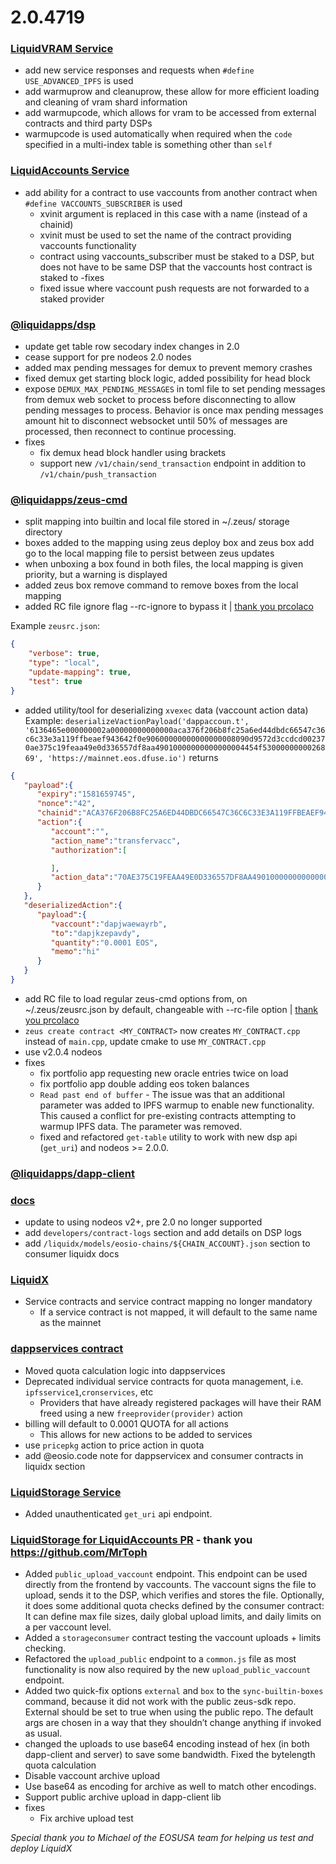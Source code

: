 2.0.4719
========

### [LiquidVRAM Service](https://docs.liquidapps.io/en/stable/services/ipfs-service.html)
- add new service responses and requests when `#define USE_ADVANCED_IPFS` is used
- add warmuprow and cleanuprow, these allow for more efficient loading and cleaning of vram shard information
- add warmupcode, which allows for vram to be accessed from external contracts and third party DSPs
- warmupcode is used automatically when required when the `code` specified in a multi-index table is something other than `self`

### [LiquidAccounts Service](https://docs.liquidapps.io/en/stable/services/vaccounts-service.html)
- add ability for a contract to use vaccounts from another contract when `#define VACCOUNTS_SUBSCRIBER` is used
    - xvinit argument is replaced in this case with a name (instead of a chainid)
    - xvinit must be used to set the name of the contract providing vaccounts functionality
    - contract using vaccounts_subscriber must be staked to a DSP, but does not have to be same DSP that the vaccounts host contract is staked to
-fixes
    - fixed issue where vaccount push requests are not forwarded to a staked provider

### [@liquidapps/dsp](https://www.npmjs.com/package/@liquidapps/dsp)
- update get table row secodary index changes in 2.0
- cease support for pre nodeos 2.0 nodes
- added max pending messages for demux to prevent memory crashes
- fixed demux get starting block logic, added possibility for head block
- expose `DEMUX_MAX_PENDING_MESSAGES` in toml file to set pending messages from demux web socket to process before disconnecting to allow pending messages to process.  Behavior is once max pending messages amount hit to disconnect websocket until 50% of messages are processed, then reconnect to continue processing.
- fixes
    - fix demux head block handler using brackets
    - support new `/v1/chain/send_transaction` endpoint in addition to `/v1/chain/push_transaction`

### [@liquidapps/zeus-cmd](https://www.npmjs.com/package/@liquidapps/zeus-cmd)
- split mapping into builtin and local file stored in ~/.zeus/ storage directory
- boxes added to the mapping using zeus deploy box and zeus box add go to the local mapping file to persist between zeus updates
- when unboxing a box found in both files, the local mapping is given priority, but a warning is displayed
- added zeus box remove command to remove boxes from the local mapping
- added RC file ignore flag --rc-ignore to bypass it | [thank you prcolaco](https://github.com/liquidapps-io/zeus-sdk/pull/9)

Example `zeusrc.json`:
```json
{
    "verbose": true,
    "type": "local",
    "update-mapping": true,
    "test": true
}
```
- added utility/tool for deserializing `xvexec` data (vaccount action data)
Example:
`deserializeVactionPayload('dappaccoun.t', '6136465e000000002a00000000000000aca376f206b8fc25a6ed44dbdc66547c36c6c33e3a119ffbeaef943642f0e90600000000000000008090d9572d3ccdcd002370ae375c19feaa49e0d336557df8aa49010000000000000004454f5300000000026869', 'https://mainnet.eos.dfuse.io')`
returns
```json
{
   "payload":{
      "expiry":"1581659745",
      "nonce":"42",
      "chainid":"ACA376F206B8FC25A6ED44DBDC66547C36C6C33E3A119FFBEAEF943642F0E906",
      "action":{
         "account":"",
         "action_name":"transfervacc",
         "authorization":[

         ],
         "action_data":"70AE375C19FEAA49E0D336557DF8AA49010000000000000004454F5300000000026869"
      }
   },
   "deserializedAction":{
      "payload":{
         "vaccount":"dapjwaewayrb",
         "to":"dapjkzepavdy",
         "quantity":"0.0001 EOS",
         "memo":"hi"
      }
   }
}
```
- add RC file to load regular zeus-cmd options from, on ~/.zeus/zeusrc.json by default, changeable with --rc-file option | [thank you prcolaco](https://github.com/liquidapps-io/zeus-sdk/pull/9)
- `zeus create contract <MY_CONTRACT>` now creates `MY_CONTRACT.cpp` instead of `main.cpp`, update cmake to use `MY_CONTRACT.cpp`
- use v2.0.4 nodeos
- fixes
    - fix portfolio app requesting new oracle entries twice on load
    - fix portfolio app double adding eos token balances
    - `Read past end of buffer` - The issue was that an additional parameter was added to IPFS warmup to enable new functionality. This caused a conflict for pre-existing contracts attempting to warmup IPFS data. The parameter was removed.
    - fixed and refactored `get-table` utility to work with new dsp api (`get_uri`) and nodeos >= 2.0.0.

### [@liquidapps/dapp-client](https://www.npmjs.com/package/@liquidapps/dapp-client)

### [docs](https://docs.liquidapps.io/en/stable/)
- update to using nodeos v2+, pre 2.0 no longer supported
- add `developers/contract-logs` section and add details on DSP logs
- add `/liquidx/models/eosio-chains/${CHAIN_ACCOUNT}.json` section to consumer liquidx docs

### [LiquidX](https://docs.liquidapps.io/en/stable/liquidx.html)
- Service contracts and service contract mapping no longer mandatory
    - If a service contract is not mapped, it will default to the same name as the mainnet

### [dappservices contract](http://bloks.io/account/dappservices)
- Moved quota calculation logic into dappservices
- Deprecated individual service contracts for quota management, i.e. `ipfsservice1`,`cronservices`, etc
    - Providers that have already registered packages will have their RAM freed using a new `freeprovider(provider)` action
- billing will default to 0.0001 QUOTA for all actions
    - This allows for new actions to be added to services
- use `pricepkg` action to price action in quota
- add @eosio.code note for dappservicex and consumer contracts in liquidx section

### [LiquidStorage Service](https://docs.liquidapps.io/en/v2.0/services/storage-service.html)
- Added unauthenticated `get_uri` api endpoint.

### [LiquidStorage for LiquidAccounts PR](https://github.com/liquidapps-io/zeus-sdk/pull/18) - thank you https://github.com/MrToph
- Added `public_upload_vaccount` endpoint. This endpoint can be used directly from the frontend by vaccounts. The vaccount signs the file to upload, sends it to the DSP, which verifies and stores the file. Optionally, it does some additional quota checks defined by the consumer contract: It can define max file sizes, daily global upload limits, and daily limits on a per vaccount level.
- Added a `storageconsumer` contract testing the vaccount uploads + limits checking.
- Refactored the `upload_public` endpoint to a `common.js` file as most functionality is now also required by the new `upload_public_vaccount` endpoint.
- Added two quick-fix options `external` and `box` to the `sync-builtin-boxes` command, because it did not work with the public zeus-sdk repo. External should be set to true when using the public repo. The default args are chosen in a way that they shouldn’t change anything if invoked as usual.
- changed the uploads to use base64 encoding instead of hex (in both dapp-client and server) to save some bandwidth. Fixed the bytelength quota calculation
- Disable vaccount archive upload
- Use base64 as encoding for archive as well to match other encodings.
- Support public archive upload in dapp-client lib
- fixes
    - Fix archive upload test

_Special thank you to Michael of the EOSUSA team for helping us test and deploy LiquidX_